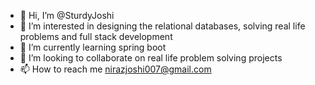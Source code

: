 - 👋 Hi, I’m @SturdyJoshi
- 👀 I’m interested in designing the relational databases, solving real life problems and full stack development
- 🌱 I’m currently learning spring boot
- 💞️ I’m looking to collaborate on real life problem solving projects
- 📫 How to reach me nirazjoshi007@gmail.com

<!---
SturdyJoshi/SturdyJoshi is a ✨ special ✨ repository because its `README.md` (this file) appears on your GitHub profile.
You can click the Preview link to take a look at your changes.
--->
